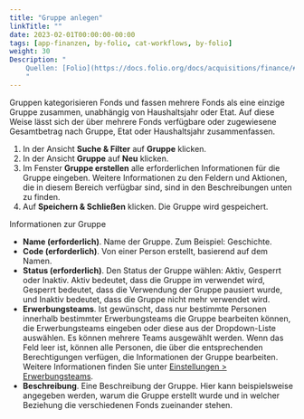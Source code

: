 ```yaml
---
title: "Gruppe anlegen"
linkTitle: ""
date: 2023-02-01T00:00:00-00:00
tags: [app-finanzen, by-folio, cat-workflows, by-folio]
weight: 30
Description: "
    Quellen: [Folio](https://docs.folio.org/docs/acquisitions/finance/#creating-a-group) & [GBV](https://info.gbv.de/display/FOLIOGBVEXTERN/Folio:+Gruppe+anlegen)
    "
---
```


Gruppen kategorisieren Fonds und fassen mehrere Fonds als eine einzige Gruppe zusammen, unabhängig von Haushaltsjahr oder Etat. Auf diese Weise lässt sich der über mehrere Fonds verfügbare oder zugewiesene Gesamtbetrag nach Gruppe, Etat oder Haushaltsjahr zusammenfassen.

1.  In der Ansicht **Suche & Filter** auf **Gruppe** klicken.
2.  In der Ansicht **Gruppe** auf **Neu** klicken.
3.  Im Fenster **Gruppe erstellen** alle erforderlichen Informationen für die Gruppe eingeben. Weitere Informationen zu den Feldern und Aktionen, die in diesem Bereich verfügbar sind, sind in den Beschreibungen unten zu finden.
4.  Auf **Speichern & Schließen** klicken. Die Gruppe wird gespeichert.

Informationen zur Gruppe

* **Name (erforderlich)**. Name der Gruppe. Zum Beispiel: Geschichte.
* **Code (erforderlich)**. Von einer Person erstellt, basierend auf dem Namen.
* **Status (erforderlich)**. Den Status der Gruppe wählen: Aktiv, Gesperrt oder Inaktiv. Aktiv bedeutet, dass die Gruppe im verwendet wird, Gesperrt bedeutet, dass die Verwendung der Gruppe pausiert wurde, und Inaktiv bedeutet, dass die Gruppe nicht mehr verwendet wird.
* **Erwerbungsteams**. Ist gewünscht, dass nur bestimmte Personen innerhalb bestimmter Erwerbungsteams die Gruppe bearbeiten können, die Erwerbungsteams eingeben oder diese aus der Dropdown-Liste auswählen. Es können mehrere Teams ausgewählt werden. Wenn das Feld leer ist, können alle Personen, die über die entsprechenden Berechtigungen verfügen, die Informationen der Gruppe bearbeiten. Weitere Informationen finden Sie unter [Einstellungen > Erwerbungsteams](https://info.gbv.de/pages/viewpage.action?pageId=849379720).
* **Beschreibung**. Eine Beschreibung der Gruppe. Hier kann beispielsweise angegeben werden, warum die Gruppe erstellt wurde und in welcher Beziehung die verschiedenen Fonds zueinander stehen.

